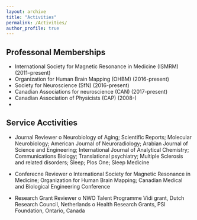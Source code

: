 ```yaml
---
layout: archive
title: "Activities"
permalink: /Activities/
author_profile: true
---
```


## Professonal Memberships 
- International Society for Magnetic Resonance in Medicine (ISMRM) (2011–present)
- Organization for Human Brain Mapping (OHBM) (2016-present)
- Society for Neuroscience (SfN) (2016-present)
- Canadian Associations for neuroscience (CAN) (2017-present)
- Canadian Association of Physicists (CAP) (2008-)
-  

## Service Acctivities 
- Journal Reviewer
o	Neurobiology of Aging; Scientific Reports; Molecular Neurobiology; American Journal of Neuroradiology;	Arabian Journal of Science and Engineering; International Journal of Analytical Chemistry; Communications Biology; Translational psychiatry; Multiple Sclerosis and related disorders; Sleep;	Plos One; Sleep Medicine

- Conferecne Reviewer
o	International Society for Magnetic Resonance in Medicine; Organization for Human Brain Mapping;	Canadian Medical and Biological Engineering Conference

- Research Grant Reviewer
o	NWO Talent Programme Vidi grant, Dutch Research Council, Netherlands
o	Health Research Grants, PSI Foundation, Ontario, Canada 

